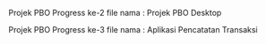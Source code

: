 Projek PBO Progress ke-2
file nama : Projek PBO Desktop

Projek PBO Progress ke-3
file nama : Aplikasi Pencatatan Transaksi
